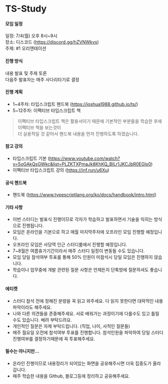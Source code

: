 # TS-Study

#### 모임 일정
일정: 7/4(월) 오후 8시~9시  
장소: 디스코드 (https://discord.gg/hZVNWkvs)  
주제: #1 오리엔테이션

#### 진행 방식
내용 발표 및 주제 토론  
다음주 발표자는 매주 사다리타기로 결정

#### 진행 계획
- 1~4주차: 타입스크립트 핸드북 (https://joshua1988.github.io/ts/)
- 5~12주차: 이펙티브 타입스크립트 책

> 이펙티브 타입스크립트 책은 활용서이기 때문에 기본적인 부분들을 학습한 후에 이펙티브 책을 보는것이  
> 더 실용적일 것 같아서 핸드북 내용을 먼저 진행하도록 하겠습니다.

#### 참고 강의
- 타입스크립트 기본 (https://www.youtube.com/watch?v=5oGAkQsGWkc&list=PLZKTXPmaJk8KhKQ_BILr1JKCJbR0EGlx0)
- 이펙티브 타입스크립트 강의 (https://inf.run/u6Xu)

#### 공식 핸드북
- 핸드북 (https://www.typescriptlang.org/ko/docs/handbook/intro.html)

#### 기타 사항
- 이번 스터디는 발표식 진행이므로 각자가 학습하고 발표하면서 기술을 익히는 방식으로 진행됩니다.
- 모임은 온라인을 기본으로 하고 매월 마지막주차에 오프라인 모임 진행할 예정입니다.
- 오프라인 모임은 사당역 인근 스터디룸에서 진행할 예정입니다.
- 7~8월은 여름휴가기간이라서 매주 스터디 일정이 변동될 수도 있습니다.
- 모임 당일 참석여부 투표를 통해 50% 인원이 미참석시 당일 모임은 진행하지 않습니다.
- 학습이나 업무중에 개발 관련된 질문 사항은 언제든지 단톡방에 질문하셔도 좋습니다.

#### 에티켓
- 스터디 참석 전에 정해진 분량을 꼭 읽고 와주세요. 다 읽지 못한다면 대략적인 내용파악이라도 해주세요.
- 나와 다른 의견들을 존중해주세요. 서로 배워가는 과정이기에 다를수도 있고 틀릴 수도 있습니다. 배려 부탁드려요.
- 개인적인 질문은 자제 부탁드립니다. (직업, 나이, 사적인 질문들)
- 매주 월요일 오전에 참석여부 투표를 진행합니다. 참석인원을 파악하여 당일 스터디 진행여부를 결정하기때문에 꼭 투표해주세요.

#### 필수는 아니지만...
- 온라인 진행이므로 내용정리가 되어있는 화면을 공유해주시면 더욱 집중도가 올라갑니다. 
- 매주 학습한 내용을 Github, 블로그등에 정리하고 공유해주세요.
